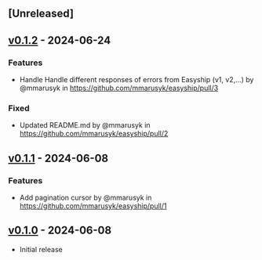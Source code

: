 ## [Unreleased]

## [v0.1.2](https://github.com/mmarusyk/easyship/tree/v0.1.2) - 2024-06-24

### Features
- Handle Handle different responses of errors from Easyship (v1, v2,...) by @mmarusyk in https://github.com/mmarusyk/easyship/pull/3

### Fixed
- Updated README.md by @mmarusyk in https://github.com/mmarusyk/easyship/pull/2


## [v0.1.1](https://github.com/mmarusyk/easyship/tree/v0.1.1) - 2024-06-08

### Features
- Add pagination cursor by @mmarusyk in https://github.com/mmarusyk/easyship/pull/1


## [v0.1.0](https://github.com/mmarusyk/easyship/tree/v0.1.0) - 2024-06-08

- Initial release
